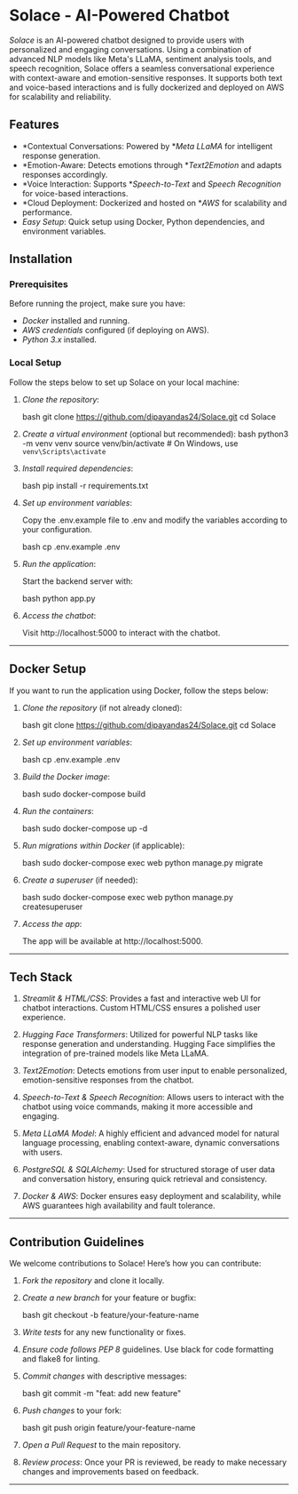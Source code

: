 

# Solace - AI-Powered Chatbot

*Solace* is an AI-powered chatbot designed to provide users with personalized and engaging conversations. Using a combination of advanced NLP models like Meta's LLaMA, sentiment analysis tools, and speech recognition, Solace offers a seamless conversational experience with context-aware and emotion-sensitive responses. It supports both text and voice-based interactions and is fully dockerized and deployed on AWS for scalability and reliability.

## Features
- *Contextual Conversations: Powered by **Meta LLaMA* for intelligent response generation.
- *Emotion-Aware: Detects emotions through **Text2Emotion* and adapts responses accordingly.
- *Voice Interaction: Supports **Speech-to-Text* and *Speech Recognition* for voice-based interactions.
- *Cloud Deployment: Dockerized and hosted on **AWS* for scalability and performance.
- *Easy Setup*: Quick setup using Docker, Python dependencies, and environment variables.


## Installation

### Prerequisites
Before running the project, make sure you have:
- *Docker* installed and running.
- *AWS credentials* configured (if deploying on AWS).
- *Python 3.x* installed.

### Local Setup
Follow the steps below to set up Solace on your local machine:

1. *Clone the repository*:

   bash
   git clone https://github.com/dipayandas24/Solace.git
   cd Solace
   

2. *Create a virtual environment* (optional but recommended):
 bash
   python3 -m venv venv
   source venv/bin/activate  # On Windows, use `venv\Scripts\activate`
   

3. *Install required dependencies*:

   bash
   pip install -r requirements.txt
   

4. *Set up environment variables*:

   Copy the .env.example file to .env and modify the variables according to your configuration.

   bash
   cp .env.example .env

5. *Run the application*:

   Start the backend server with:

   bash
   python app.py
   

6. *Access the chatbot*:

   Visit http://localhost:5000 to interact with the chatbot.

---

## Docker Setup

If you want to run the application using Docker, follow the steps below:

1. *Clone the repository* (if not already cloned):

   bash
   git clone https://github.com/dipayandas24/Solace.git
   cd Solace
   
2. *Set up environment variables*:

   bash
   cp .env.example .env
   

3. *Build the Docker image*:

   bash
   sudo docker-compose build
   

4. *Run the containers*:

   bash
   sudo docker-compose up -d
   

5. *Run migrations within Docker* (if applicable):

   bash
   sudo docker-compose exec web python manage.py migrate
   

6. *Create a superuser* (if needed):

   bash
   sudo docker-compose exec web python manage.py createsuperuser
   

7. *Access the app*:

   The app will be available at http://localhost:5000.

---

## Tech Stack

1. *Streamlit & HTML/CSS*: Provides a fast and interactive web UI for chatbot interactions. Custom HTML/CSS ensures a polished user experience.
   
2. *Hugging Face Transformers*: Utilized for powerful NLP tasks like response generation and understanding. Hugging Face simplifies the integration of pre-trained models like Meta LLaMA.

3. *Text2Emotion*: Detects emotions from user input to enable personalized, emotion-sensitive responses from the chatbot.

4. *Speech-to-Text & Speech Recognition*: Allows users to interact with the chatbot using voice commands, making it more accessible and engaging.

5. *Meta LLaMA Model*: A highly efficient and advanced model for natural language processing, enabling context-aware, dynamic conversations with users.

6. *PostgreSQL & SQLAlchemy*: Used for structured storage of user data and conversation history, ensuring quick retrieval and consistency.

7. *Docker & AWS*: Docker ensures easy deployment and scalability, while AWS guarantees high availability and fault tolerance.

---

## Contribution Guidelines

We welcome contributions to Solace! Here’s how you can contribute:

1. *Fork the repository* and clone it locally.

2. *Create a new branch* for your feature or bugfix:

   bash
   git checkout -b feature/your-feature-name
   

3. *Write tests* for any new functionality or fixes.

4. *Ensure code follows PEP 8* guidelines. Use black for code formatting and flake8 for linting.

5. *Commit changes* with descriptive messages:

   bash
   git commit -m "feat: add new feature"
   

6. *Push changes* to your fork:

   bash
   git push origin feature/your-feature-name
   

7. *Open a Pull Request* to the main repository.

8. *Review process*: Once your PR is reviewed, be ready to make necessary changes and improvements based on feedback.

---

